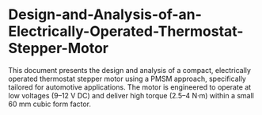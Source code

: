 # Design-and-Analysis-of-an-Electrically-Operated-Thermostat-Stepper-Motor
This document presents the design and analysis of a compact, electrically operated thermostat stepper motor using a PMSM approach, specifically tailored for automotive applications. The motor is engineered to operate at low voltages (9–12 V DC) and deliver high torque (2.5–4 N·m) within a small 60 mm cubic form factor.
